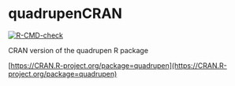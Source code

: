 # quadrupenCRAN

<!-- badges: start -->
[![R-CMD-check](https://github.com/jchiquet/quadrupenCRAN/actions/workflows/R-CMD-check.yaml/badge.svg)](https://github.com/jchiquet/quadrupenCRAN/actions/workflows/R-CMD-check.yaml)
<!-- badges: end -->


CRAN version of the quadrupen R package

[https://CRAN.R-project.org/package=quadrupen](https://CRAN.R-project.org/package=quadrupen)
